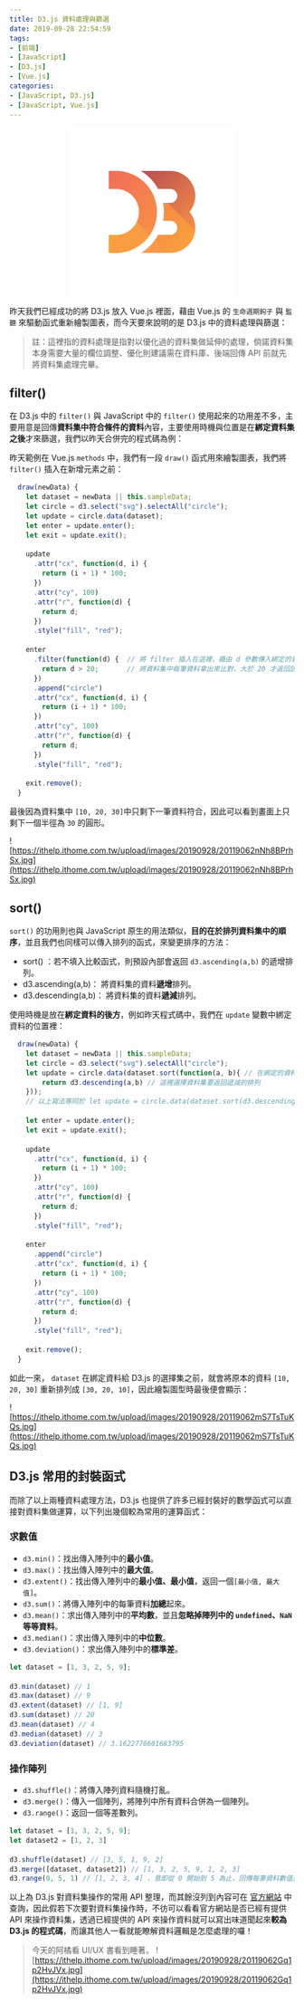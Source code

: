 ```yaml
---
title: D3.js 資料處理與篩選
date: 2019-09-28 22:54:59
tags:
- [前端]
- [JavaScript]
- [D3.js]
- [Vue.js]
categories: 
- [JavaScript, D3.js]
- [JavaScript, Vue.js]
---
```


<div style="display:flex;justify-content:center;">
  <img style="object-fit:cover;" alt="d3-logo" src='/images/d3js/d3.png' width='300px' height='300px' />
</div>

昨天我們已經成功的將 D3.js 放入 Vue.js 裡面，藉由 Vue.js 的 `生命週期鉤子` 與 `監聽` 來驅動函式重新繪製圖表，而今天要來說明的是 D3.js 中的資料處理與篩選：

> 註：這裡指的資料處理是指對以優化過的資料集做延伸的處理，倘諾資料集本身需要大量的欄位調整、優化則建議需在資料庫、後端回傳 API 前就先將資料集處理完畢。

<!--more-->

## filter()
在 D3.js 中的 `filter()` 與 JavaScript 中的 `filter()` 使用起來的功用差不多，主要用意是回傳**資料集中符合條件的資料**內容，主要使用時機與位置是在**綁定資料集之後**才來篩選，我們以昨天合併完的程式碼為例：

昨天範例在 Vue.js `methods` 中，我們有一段 `draw()` 函式用來繪製圖表，我們將 `filter()` 插入在新增元素之前：
```javascript
  draw(newData) {
    let dataset = newData || this.sampleData;
    let circle = d3.select("svg").selectAll("circle");
    let update = circle.data(dataset);
    let enter = update.enter();
    let exit = update.exit();

    update
      .attr("cx", function(d, i) {
        return (i + 1) * 100;
      })
      .attr("cy", 100)
      .attr("r", function(d) {
        return d;
      })
      .style("fill", "red");

    enter
      .filter(function(d) {  // 將 filter 插入在這裡，藉由 d 參數傳入綁定的資料集
        return d > 20;       // 將資料集中每筆資料拿出來比對，大於 20 才返回該筆資料
      })
      .append("circle")
      .attr("cx", function(d, i) {
        return (i + 1) * 100;
      })
      .attr("cy", 100)
      .attr("r", function(d) {
        return d;
      })
      .style("fill", "red");

    exit.remove();
  }
```

最後因為資料集中 `[10, 20, 30]`中只剩下一筆資料符合，因此可以看到畫面上只剩下一個半徑為 `30` 的圓形。

![https://ithelp.ithome.com.tw/upload/images/20190928/20119062nNh8BPrhSx.jpg](https://ithelp.ithome.com.tw/upload/images/20190928/20119062nNh8BPrhSx.jpg)

## sort()

`sort()` 的功用則也與 JavaScript 原生的用法類似，**目的在於排列資料集中的順序**，並且我們也同樣可以傳入排列的函式，來變更排序的方法：

- sort() ：若不填入比較函式，則預設內部會返回 `d3.ascending(a,b)` 的遞增排列。
- d3.ascending(a,b)： 將資料集的資料**遞增**排列。
- d3.descending(a,b)： 將資料集的資料**遞減**排列。

使用時機是放在**綁定資料的後方**，例如昨天程式碼中，我們在 `update` 變數中綁定資料的位置裡：
```javascript
  draw(newData) {
    let dataset = newData || this.sampleData;
    let circle = d3.select("svg").selectAll("circle");
    let update = circle.data(dataset.sort(function(a, b){ // 在綁定的資料集上做好排序
        return d3.descending(a,b) // 這裡選擇資料集要返回遞減的排列
    }));
    // 以上寫法等同於 let update = circle.data(dataset.sort(d3.descending));
    
    let enter = update.enter();
    let exit = update.exit();

    update
      .attr("cx", function(d, i) {
        return (i + 1) * 100;
      })
      .attr("cy", 100)
      .attr("r", function(d) {
        return d;
      })
      .style("fill", "red");

    enter
      .append("circle")
      .attr("cx", function(d, i) {
        return (i + 1) * 100;
      })
      .attr("cy", 100)
      .attr("r", function(d) {
        return d;
      })
      .style("fill", "red");

    exit.remove();
  }
```

如此一來， `dataset` 在綁定資料給 D3.js 的選擇集之前，就會將原本的資料 `[10, 20, 30]` 重新排列成 `[30, 20, 10]`，因此繪製圖型時最後便會顯示：

![https://ithelp.ithome.com.tw/upload/images/20190928/20119062mS7TsTuKQs.jpg](https://ithelp.ithome.com.tw/upload/images/20190928/20119062mS7TsTuKQs.jpg)

## D3.js 常用的封裝函式

而除了以上兩種資料處理方法，D3.js 也提供了許多已經封裝好的數學函式可以直接對資料集做運算，以下列出幾個較為常用的運算函式：

### 求數值
- `d3.min()`：找出傳入陣列中的**最小值**。
- `d3.max()`：找出傳入陣列中的**最大值**。
- `d3.extent()`：找出傳入陣列中的**最小值、最小值**，返回一個`[最小值, 最大值]`。
- `d3.sum()`：將傳入陣列中的每筆資料**加總**起來。
- `d3.mean()`：求出傳入陣列中的**平均數**，並且**忽略掉陣列中的 `undefined`、`NaN` 等等資料**。
- `d3.median()`：求出傳入陣列中的**中位數**。
- `d3.deviation()`：求出傳入陣列中的**標準差**。

```javascript
let dataset = [1, 3, 2, 5, 9];

d3.min(dataset) // 1
d3.max(dataset) // 9
d3.extent(dataset) // [1, 9]
d3.sum(dataset) // 20
d3.mean(dataset) // 4
d3.median(dataset) // 3
d3.deviation(dataset) // 3.1622776601683795
```

### 操作陣列

- `d3.shuffle()`：將傳入陣列資料隨機打亂。
- `d3.merge()`：傳入一個陣列，將陣列中所有資料合併為一個陣列。
- `d3.range()`：返回一個等差數列。

```javascript
let dataset = [1, 3, 2, 5, 9];
let dataset2 = [1, 2, 3]

d3.shuffle(dataset) // [3, 5, 1, 9, 2]
d3.merge([dataset, dataset2]) // [1, 3, 2, 5, 9, 1, 2, 3]
d3.range(0, 5, 1) // [1, 2, 3, 4] ，意即從 0 開始到 5 為止，回傳每筆資料數值差為 1 的陣列（不包含 5） 
```

以上為 D3.js 對資料集操作的常用 API 整理，而其餘沒列到內容可在 [官方網站](https://github.com/d3/d3/blob/master/API.md) 中查詢，因此假若下次要對資料集操作時，不彷可以看看官方網站是否已經有提供 API 來操作資料集，透過已經提供的 API 來操作資料就可以寫出味道聞起來**較為 D3.js 的程式碼**，而讓其他人一看就能瞭解資料邏輯是怎麼處理的囉！

> 今天的阿橘看 UI/UX 書看到睡著。
> ![https://ithelp.ithome.com.tw/upload/images/20190928/20119062Gq1p2HvJVx.jpg](https://ithelp.ithome.com.tw/upload/images/20190928/20119062Gq1p2HvJVx.jpg)